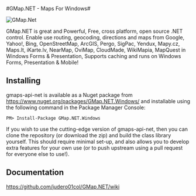 #GMap.NET - Maps For Windows#

![GMap.Net](https://raw.githubusercontent.com/judero01col/GMap.NET/master/GMap.ico "this is the result")

GMap.NET is great and Powerful, Free, cross platform, open source .NET control. Enable use routing, geocoding, directions and maps from Google, Yahoo!, Bing, OpenStreetMap, ArcGIS, Pergo, SigPac, Yendux, Mapy.cz, Maps.lt, iKarte.lv, NearMap, OviMap, CloudMade, WikiMapia, MapQuest in Windows Forms & Presentation, Supports caching and runs on Windows Forms, Presentation & Mobile!

## Installing
gmaps-api-net is available as a Nuget package from https://www.nuget.org/packages/GMap.NET.Windows/ and installable using the following command in the Package Manager Console:
```
PM> Install-Package GMap.NET.Windows
```

If you wish to use the cutting-edge version of gmaps-api-net, then you can clone the repository (or download the zip) and build the class library yourself. This should require minimal set-up, and also allows you to develop extra features for your own use (or to push upstream using a pull request for everyone else to use!).

## Documentation
https://github.com/judero01col/GMap.NET/wiki
